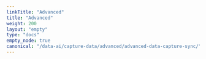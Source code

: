 ```yaml
---
linkTitle: "Advanced"
title: "Advanced"
weight: 200
layout: "empty"
type: "docs"
empty_node: true
canonical: "/data-ai/capture-data/advanced/advanced-data-capture-sync/"
---
```

